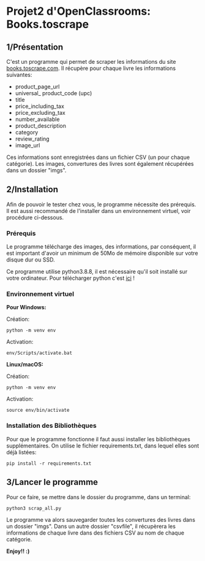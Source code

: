 # Projet2 d'OpenClassrooms: Books.toscrape

## 1/Présentation

C'est un programme qui permet de scraper les informations du site [books.toscrape.com](http://books.toscrape.com/). Il récupère pour chaque livre les informations suivantes:
- product_page_url
- universal_ product_code (upc)
- title
- price_including_tax
- price_excluding_tax
- number_available
- product_description
- category
- review_rating
- image_url

Ces informations sont enregistrées dans un fichier CSV (un pour chaque catégorie). Les images, convertures des livres sont également récupérées dans un dossier "imgs". 

## 2/Installation

Afin de pouvoir le tester chez vous, le programme nécessite des prérequis. Il est aussi recommandé de l'installer dans un environnement virtuel, voir procédure ci-dessous.

### Prérequis

Le programme télécharge des images, des informations, par conséquent, il est important d'avoir un minimum de 50Mo de mémoire disponible sur votre disque dur ou SSD.

Ce programme utilise python3.8.8, il est nécessaire qu'il soit installé sur votre ordinateur. Pour télécharger python c'est [ici](https://www.python.org/downloads/) !

### Environnement virtuel

**Pour Windows:**

Création:
	
	python -m venv env
Activation:
	
	env/Scripts/activate.bat
	
**Linux/macOS:**

Création:
	
	python -m venv env
Activation:
	
	source env/bin/activate

### Installation des Bibliothèques

Pour que le programme fonctionne il faut aussi installer les bibliothèques supplémentaires. On utilise le fichier requirements.txt, dans lequel elles sont déjà listées:
	
	pip install -r requirements.txt

## 3/Lancer le programme

Pour ce faire, se mettre dans le dossier du programme, dans un terminal: 

	python3 scrap_all.py
	
Le programme va alors sauvegarder toutes les convertures des livres dans un dossier "imgs". Dans un autre dossier "csvfile", il récupèrera les informations de chaque livre dans des fichiers CSV au nom de chaque catégorie.


**Enjoy!! :)**
	



